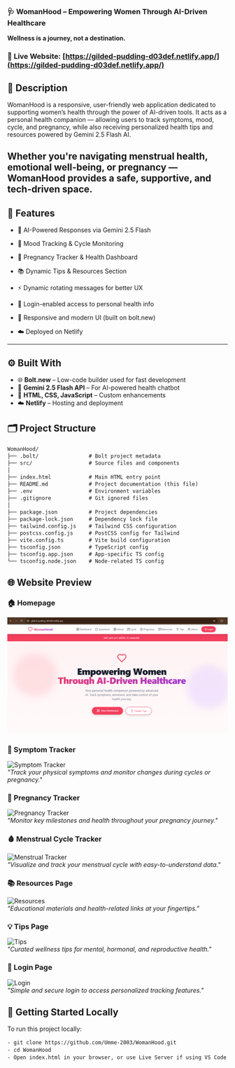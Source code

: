 ###  **🩺 WomanHood – Empowering Women Through AI-Driven Healthcare**

**Wellness is a journey, not a destination.**

### 🔗 **Live Website**: [https://gilded-pudding-d03def.netlify.app/](https://gilded-pudding-d03def.netlify.app/)

## **🌸 Description**
WomanHood is a responsive, user-friendly web application dedicated to supporting women’s health through the power of AI-driven tools. It acts as a personal health companion — allowing users to track symptoms, mood, cycle, and pregnancy, while also receiving personalized health tips and resources powered by Gemini 2.5 Flash AI.

Whether you're navigating menstrual health, emotional well-being, or pregnancy — WomanHood provides a safe, supportive, and tech-driven space.
---------------------------------------------------------------------------------------------------------------------------------------------------------------------------------------------------------------------
## **🚀 Features**
- 💬 AI-Powered Responses via Gemini 2.5 Flash

- 🧠 Mood Tracking & Cycle Monitoring

- 📅 Pregnancy Tracker & Health Dashboard

- 📚 Dynamic Tips & Resources Section

- ⚡ Dynamic rotating messages for better UX

- 🔐 Login-enabled access to personal health info

- 📱 Responsive and modern UI (built on bolt.new)

- ☁️ Deployed on Netlify
---------------------------------------------------------------------------------------------------------------------------------------------------------------------------------------------------------------------
## ⚙️ Built With

- 🌐 **Bolt.new** – Low-code builder used for fast development
- 💬 **Gemini 2.5 Flash API** – For AI-powered health chatbot
- 🎨 **HTML, CSS, JavaScript** – Custom enhancements
- ☁️ **Netlify** – Hosting and deployment

## 🗂️ Project Structure

```plaintext
WomanHood/
├── .bolt/                # Bolt project metadata
├── src/                  # Source files and components
│
├── index.html            # Main HTML entry point
├── README.md             # Project documentation (this file)
├── .env                  # Environment variables
├── .gitignore            # Git ignored files
│
├── package.json          # Project dependencies
├── package-lock.json     # Dependency lock file
├── tailwind.config.js    # Tailwind CSS configuration
├── postcss.config.js     # PostCSS config for Tailwind
├── vite.config.ts        # Vite build configuration
├── tsconfig.json         # TypeScript config
├── tsconfig.app.json     # App-specific TS config
└── tsconfig.node.json    # Node-related TS config
```

## 🌐 Website Preview

### 🏠 Homepage
![Homepage](Home_pg.png)

### 💊 Symptom Tracker
![Symptom Tracker](symptom-tracker.png)  
*"Track your physical symptoms and monitor changes during cycles or pregnancy."*

### 🤰 Pregnancy Tracker
![Pregnancy Tracker](pregnancytracker.png)  
*"Monitor key milestones and health throughout your pregnancy journey."*

### 🩸 Menstrual Cycle Tracker
![Menstrual Tracker](mentrualtracker.png)  
*"Visualize and track your menstrual cycle with easy-to-understand data."*

### 📚 Resources Page
![Resources](resourcespg.png)  
*"Educational materials and health-related links at your fingertips."*

### 💡 Tips Page
![Tips](tipspg.png)  
*"Curated wellness tips for mental, hormonal, and reproductive health."*

### 🔐 Login Page
![Login](loginpage.png)  
*"Simple and secure login to access personalized tracking features."*

## 🚀 Getting Started Locally

To run this project locally:
```bash
- git clone https://github.com/Umme-2003/WomanHood.git
- cd WomanHood
- Open index.html in your browser, or use Live Server if using VS Code.
```


